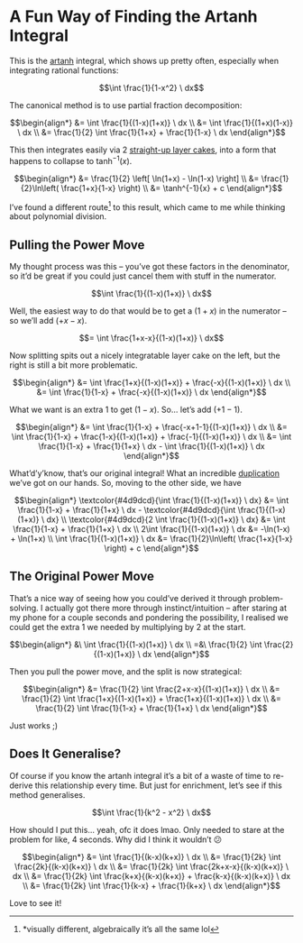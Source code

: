 # A Fun Way of Finding the Artanh Integral
<!-- #SQUARK live!
| dest = guides/integrals/adventures/artanh
| capt = When hoping for the best works out
| index = guides / integrals / adventures
| date = 2025 June 10
-->

This is the [artanh](../antiderivates/artanh.md) integral, which shows up pretty often, especially when integrating rational functions:

```math
\int \frac{1}{1-x^2} \ dx
```

The canonical method is to use partial fraction decomposition:

```math
\begin{align*}
  &= \int \frac{1}{(1-x)(1+x)} \ dx
  \\ &= \int \frac{1}{(1+x)(1-x)} \ dx
  \\ &= \frac{1}{2} \int \frac{1}{1+x} + \frac{1}{1-x} \ dx
\end{align*}
```

This then integrates easily via 2 [straight-up layer cakes](../methods/layer-cake.md), into a form that happens to collapse to $\tanh^{-1}(x)$.

```math
\begin{align*}
  &= \frac{1}{2} \left[ \ln(1+x) - \ln(1-x) \right]
  \\ &= \frac{1}{2}\ln\left( \frac{1+x}{1-x} \right)
  \\ &= \tanh^{-1}{x} + c
\end{align*}
```

I’ve found a different route[^diff] to this result, which came to me while thinking about polynomial division.

[^diff]: *visually different, algebraically it’s all the same lol


## Pulling the Power Move

My thought process was this – you’ve got these factors in the denominator, so it’d be great if you could just cancel them with stuff in the numerator.

```math
\int \frac{1}{(1-x)(1+x)} \ dx
```

Well, the easiest way to do that would be to get a $(1+x)$ in the numerator – so we’ll add $(+x -x)$.

```math
= \int \frac{1+x-x}{(1-x)(1+x)} \ dx
```

Now splitting spits out a nicely integratable layer cake on the left, but the right is still a bit more problematic.

```math
\begin{align*}
  &= \int \frac{1+x}{(1-x)(1+x)} + \frac{-x}{(1-x)(1+x)} \ dx
  \\ &= \int \frac{1}{1-x} + \frac{-x}{(1-x)(1+x)} \ dx
\end{align*}
```

What we want is an extra $1$ to get $(1-x)$. So... let’s add $(+1-1)$.

```math
\begin{align*}
  &= \int \frac{1}{1-x} + \frac{-x+1-1}{(1-x)(1+x)} \ dx
  \\ &= \int \frac{1}{1-x} + \frac{1-x}{(1-x)(1+x)} + \frac{-1}{(1-x)(1+x)} \ dx
  \\ &= \int \frac{1}{1-x} + \frac{1}{1+x} \ dx - \int \frac{1}{(1-x)(1+x)} \ dx
\end{align*}
```

What’d’y’know, that’s our original integral! What an incredible [duplication](../methods/duplicate.md) we’ve got on our hands. So, moving to the other side, we have

```math
\begin{align*}
  \textcolor{#4d9dcd}{\int \frac{1}{(1-x)(1+x)} \ dx} &= \int \frac{1}{1-x} + \frac{1}{1+x} \ dx - \textcolor{#4d9dcd}{\int \frac{1}{(1-x)(1+x)} \ dx}
  \\ \textcolor{#4d9dcd}{2 \int \frac{1}{(1-x)(1+x)} \ dx} &= \int \frac{1}{1-x} + \frac{1}{1+x} \ dx
  \\ 2\int \frac{1}{(1-x)(1+x)} \ dx &= -\ln(1-x) + \ln(1+x)
  \\ \int \frac{1}{(1-x)(1+x)} \ dx &= \frac{1}{2}\ln\left( \frac{1+x}{1-x} \right) + c
\end{align*}
```


## The Original Power Move

That’s a nice way of seeing how you could’ve derived it through problem-solving. I actually got there more through instinct/intuition – after staring at my phone for a couple seconds and pondering the possibility, I realised we could get the extra $1$ we needed by multiplying by $2$ at the start.

```math
\begin{align*}
  &\ \int \frac{1}{(1-x)(1+x)} \ dx
  \\ =&\ \frac{1}{2} \int \frac{2}{(1-x)(1+x)} \ dx
\end{align*}
```

Then you pull the power move, and the split is now strategical:

```math
\begin{align*}
  &= \frac{1}{2} \int \frac{2+x-x}{(1-x)(1+x)} \ dx
  \\ &= \frac{1}{2} \int \frac{1+x}{(1-x)(1+x)} + \frac{1+x}{(1-x)(1+x)} \ dx
  \\ &= \frac{1}{2} \int \frac{1}{1-x} + \frac{1}{1+x} \ dx
\end{align*}
```

Just works ;)


## Does It Generalise?

Of course if you know the artanh integral it’s a bit of a waste of time to re-derive this relationship every time. But just for enrichment, let’s see if this method generalises.

```math
\int \frac{1}{k^2 - x^2} \ dx
```

How should I put this... yeah, ofc it does lmao. Only needed to stare at the problem for like, 4 seconds. Why did I think it wouldn’t :confused:

```math
\begin{align*}
  &= \int \frac{1}{(k-x)(k+x)} \ dx
  \\ &= \frac{1}{2k} \int \frac{2k}{(k-x)(k+x)} \ dx
  \\ &= \frac{1}{2k} \int \frac{2k+x-x}{(k-x)(k+x)} \ dx
  \\ &= \frac{1}{2k} \int \frac{k+x}{(k-x)(k+x)} + \frac{k-x}{(k-x)(k+x)} \ dx
  \\ &= \frac{1}{2k} \int \frac{1}{k-x} + \frac{1}{k+x} \ dx
\end{align*}
```

Love to see it!
